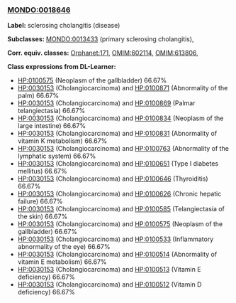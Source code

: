 
### [MONDO:0018646](http://purl.obolibrary.org/obo/MONDO_0018646)
**Label:** sclerosing cholangitis (disease)

**Subclasses:** [MONDO:0013433](http://purl.obolibrary.org/obo/MONDO_0013433) (primary sclerosing cholangitis), 

**Corr. equiv. classes:** [Orphanet:171](http://www.orpha.net/ORDO/Orphanet_171), [OMIM:602114](http://purl.obolibrary.org/obo/OMIM_602114), [OMIM:613806](http://purl.obolibrary.org/obo/OMIM_613806), 

**Class expressions from DL-Learner:**

- [HP:0100575](http://purl.obolibrary.org/obo/HP_0100575) (Neoplasm of the gallbladder) 66.67%
- [HP:0030153](http://purl.obolibrary.org/obo/HP_0030153) (Cholangiocarcinoma) and [HP:0100871](http://purl.obolibrary.org/obo/HP_0100871) (Abnormality of the palm) 66.67%
- [HP:0030153](http://purl.obolibrary.org/obo/HP_0030153) (Cholangiocarcinoma) and [HP:0100869](http://purl.obolibrary.org/obo/HP_0100869) (Palmar telangiectasia) 66.67%
- [HP:0030153](http://purl.obolibrary.org/obo/HP_0030153) (Cholangiocarcinoma) and [HP:0100834](http://purl.obolibrary.org/obo/HP_0100834) (Neoplasm of the large intestine) 66.67%
- [HP:0030153](http://purl.obolibrary.org/obo/HP_0030153) (Cholangiocarcinoma) and [HP:0100831](http://purl.obolibrary.org/obo/HP_0100831) (Abnormality of vitamin K metabolism) 66.67%
- [HP:0030153](http://purl.obolibrary.org/obo/HP_0030153) (Cholangiocarcinoma) and [HP:0100763](http://purl.obolibrary.org/obo/HP_0100763) (Abnormality of the lymphatic system) 66.67%
- [HP:0030153](http://purl.obolibrary.org/obo/HP_0030153) (Cholangiocarcinoma) and [HP:0100651](http://purl.obolibrary.org/obo/HP_0100651) (Type I diabetes mellitus) 66.67%
- [HP:0030153](http://purl.obolibrary.org/obo/HP_0030153) (Cholangiocarcinoma) and [HP:0100646](http://purl.obolibrary.org/obo/HP_0100646) (Thyroiditis) 66.67%
- [HP:0030153](http://purl.obolibrary.org/obo/HP_0030153) (Cholangiocarcinoma) and [HP:0100626](http://purl.obolibrary.org/obo/HP_0100626) (Chronic hepatic failure) 66.67%
- [HP:0030153](http://purl.obolibrary.org/obo/HP_0030153) (Cholangiocarcinoma) and [HP:0100585](http://purl.obolibrary.org/obo/HP_0100585) (Telangiectasia of the skin) 66.67%
- [HP:0030153](http://purl.obolibrary.org/obo/HP_0030153) (Cholangiocarcinoma) and [HP:0100575](http://purl.obolibrary.org/obo/HP_0100575) (Neoplasm of the gallbladder) 66.67%
- [HP:0030153](http://purl.obolibrary.org/obo/HP_0030153) (Cholangiocarcinoma) and [HP:0100533](http://purl.obolibrary.org/obo/HP_0100533) (Inflammatory abnormality of the eye) 66.67%
- [HP:0030153](http://purl.obolibrary.org/obo/HP_0030153) (Cholangiocarcinoma) and [HP:0100514](http://purl.obolibrary.org/obo/HP_0100514) (Abnormality of vitamin E metabolism) 66.67%
- [HP:0030153](http://purl.obolibrary.org/obo/HP_0030153) (Cholangiocarcinoma) and [HP:0100513](http://purl.obolibrary.org/obo/HP_0100513) (Vitamin E deficiency) 66.67%
- [HP:0030153](http://purl.obolibrary.org/obo/HP_0030153) (Cholangiocarcinoma) and [HP:0100512](http://purl.obolibrary.org/obo/HP_0100512) (Vitamin D deficiency) 66.67%


